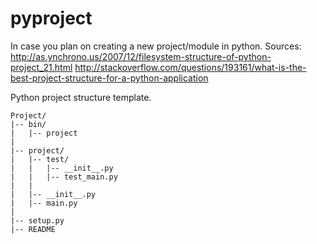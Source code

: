 pyproject
=========

In case you plan on creating a new project/module in python. Sources:
    http://as.ynchrono.us/2007/12/filesystem-structure-of-python-project_21.html 
    http://stackoverflow.com/questions/193161/what-is-the-best-project-structure-for-a-python-application

Python project structure template.

    Project/
    |-- bin/
    |   |-- project
    |
    |-- project/
    |   |-- test/
    |   |   |-- __init__.py
    |   |   |-- test_main.py
    |   |   
    |   |-- __init__.py
    |   |-- main.py
    |
    |-- setup.py
    |-- README
